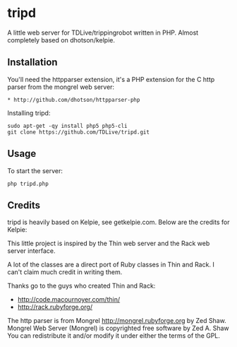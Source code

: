 tripd
====

A little web server for TDLive/trippingrobot written in PHP. Almost completely based on dhotson/kelpie.

Installation
----

You'll need the httpparser extension, it's a PHP extension
for the C http parser from the mongrel web server:

    * http://github.com/dhotson/httpparser-php

Installing tripd:

    sudo apt-get -qy install php5 php5-cli
    git clone https://github.com/TDLive/tripd.git

Usage
----

To start the server:

    php tripd.php

Credits
----

tripd is heavily based on Kelpie, see getkelpie.com. Below are the
credits for Kelpie:

This little project is inspired by the Thin web server and
the Rack web server interface.

A lot of the classes are a direct port of Ruby classes in Thin and Rack.
I can't claim much credit in writing them.

Thanks go to the guys who created Thin and Rack:

  * http://code.macournoyer.com/thin/
  * http://rack.rubyforge.org/

The http parser is from Mongrel http://mongrel.rubyforge.org by Zed Shaw.
Mongrel Web Server (Mongrel) is copyrighted free software by Zed A. Shaw
<zedshaw at zedshaw dot com> You can redistribute it and/or modify it under
either the terms of the GPL.

